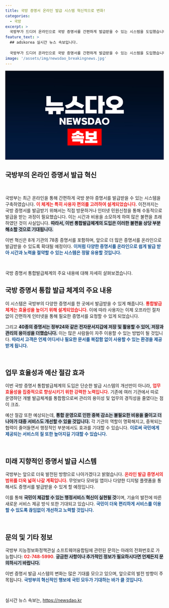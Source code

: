 ```yaml
---
title: 국방 증명서 온라인 발급 시스템 혁신적으로 변화!
categories:
  - 국방
excerpt: >
  국방부가 드디어 온라인으로 국방 증명서를 간편하게 발급받을 수 있는 시스템을 도입했습니다! 78종 증명서를 즉시 발급받고, 모바일로도 이용 가능해지는 시대가 열렸습니다. 이제 복잡한 절차는 잊어버리세요!
feature_text: >
  ## adskorea 실시간 뉴스 속보입니다.

  국방부가 드디어 온라인으로 국방 증명서를 간편하게 발급받을 수 있는 시스템을 도입했습니다! 78종 증명서를 즉시 발급받고, 모바일로도 이용 가능해지는 시대가 열렸습니다. 이제 복잡한 절차는 잊어버리세요!
image: '/assets/img/newsdao_breakingnews.jpg'
---
```


<p><img src="/assets/img/newsdao_breakingnews.jpg" alt="adskorea 속보" /></p>

<h2 data-ke-size="size26">국방부의 온라인 증명서 발급 혁신</h2>

<p data-ke-size="size16">&nbsp;</p>

<p>국방부는 최근 온라인을 통해 간편하게 국방 분야 증명서를 발급받을 수 있는 시스템을 구축하였습니다. <b><span style="color: #ee2323;">이 체계는 특히 사용자 편의를 고려하여 설계되었습니다.</span></b> 이전까지는 국방 증명서를 발급받기 위해서는 직접 방문하거나 인터넷 민원신청을 통해 수동적으로 발급을 받는 과정이 필요했습니다. 이는 시간과 비용을 소모하게 하여 많은 불편을 초래하였던 것이 사실입니다. <b><span style="background-color: #21538527;">따라서, 이번 통합발급체계의 도입은 이러한 불편을 상당 부분 해소할 것으로 기대됩니다.</span></b> </p>

<p>이번 혁신은 8개 기관의 78종 증명서를 포함하며, 앞으로 더 많은 증명서를 온라인으로 발급받을 수 있도록 확대될 예정이다. <b><span style="color: #1a5490;">이처럼 다양한 증명서를 온라인으로 쉽게 발급 받아 시간과 노력을 절약할 수 있는 시스템은 정말 유용할 것입니다.</span></b> </p>

<p data-ke-size="size16">&nbsp;</p>

<p>국방 증명서 통합발급체계의 주요 내용에 대해 자세히 살펴보겠습니다.</p>

<h2 data-ke-size="size26">국방 증명서 통합 발급 체계의 주요 내용</h2>

<p>이 시스템은 국방부의 다양한 증명서를 한 곳에서 발급받을 수 있게 해줍니다. <b><span style="color: #ee2323;">통합발급체계는 효율성을 높이기 위해 설계되었습니다.</span></b> 이에 따라 사용자는 이제 오프라인 절차 없이 간편하게 인터넷을 통해 필요한 증명서를 요청할 수 있게 되었습니다. </p>

<p>그리고 <b><span style="background-color: #21538527;">40종의 증명서는 정부24와 같은 전자문서지갑에 저장 및 활용할 수 있어, 저장과 관리의 용이성을 더했습니다.</span></b> 이는 많은 사람들이 자주 이용할 수 있는 방법이 될 것입니다. <b><span style="color: #1a5490;">따라서 고객은 언제 어디서나 필요한 문서를 복잡함 없이 사용할 수 있는 환경을 제공받게 됩니다.</span></b> </p>

<p data-ke-size="size16">&nbsp;</p>

<h2 data-ke-size="size26">업무 효율성과 예산 절감 효과</h2>

<p>이번 국방 증명서 통합발급체계의 도입은 단순한 발급 시스템의 개선만이 아니라, <b><span style="color: #ee2323;">업무 효율성을 집중적으로 향상시키기 위한 강력한 노력입니다.</span></b> 기존에 여러 기관에서 따로 운영하던 개별 발급체계를 통합함으로써 관리의 용이성 및 업무의 경직성을 줄였다는 점이 크죠. </p>

<p>예산 절감 또한 예상되는데, <b><span style="background-color: #21538527;">통합 운영으로 인한 중복 감소는 불필요한 비용을 줄이고 더 나아가 대중 서비스도 개선할 수 있을 것입니다.</span></b> 각 기관의 역할이 명확해지고, 중복되는 협력이 줄어들면서 행정적인 부분에서도 효과를 기대할 수 있습니다. <b><span style="color: #1a5490;">이로써 국민에게 제공되는 서비스의 질 또한 높아지길 기대할 수 있습니다.</span></b> </p>

<p data-ke-size="size16">&nbsp;</p>

<h2 data-ke-size="size26">미래 지향적인 증명서 발급 시스템</h2>

<p>국방부는 앞으로 더욱 발전된 방향으로 나아가겠다고 밝혔습니다. <b><span style="color: #ee2323;">온라인 발급 증명서의 범위를 더욱 넓혀 나갈 계획입니다.</span></b> 무엇보다 모바일 앱이나 다양한 디지털 플랫폼을 통해서도 증명서를 발급받을 수 있게 할 예정입니다. </p>

<p>이를 통해 <b><span style="background-color: #21538527;">국민이 체감할 수 있는 행정서비스 혁신이 실현될 것</span></b>이며, 기술의 발전에 따른 새로운 서비스 제공 방식 또한 기대되고 있습니다. <b><span style="color: #1a5490;">국민이 더욱 편리하게 서비스를 이용할 수 있도록 끊임없이 개선하고 노력할 것입니다.</span></b> </p>

<p data-ke-size="size16">&nbsp;</p>

<h2 data-ke-size="size26">문의 및 기타 정보</h2>

<p>국방부 지능정보화정책관실 소프트웨어융합팀에 관련된 문의는 아래의 전화번호로 가능합니다: <b><span style="color: #ee2323;">02-748-5990</span></b>. <b><span style="background-color: #21538527;">궁금한 사항이나 추가적인 정보가 필요하시다면 언제든지 문의하시기 바랍니다.</span></b> </p>

<p>이번 증명서 발급 시스템의 변화는 많은 기대를 모으고 있으며, 앞으로의 발전 방향이 주목됩니다. <b><span style="color: #1a5490;">국방부의 혁신적인 행보에 국민 모두가 기대하는 바가 클 것입니다.</span></b></p>

<p data-ke-size="size16">&nbsp;</p>
실시간 뉴스 속보는, <a href="https://newsdao.kr" rel="dofollow">https://newsdao.kr</a>


